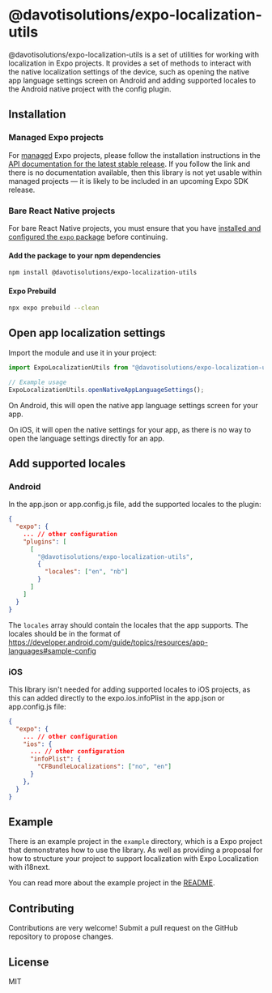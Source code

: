 # @davotisolutions/expo-localization-utils

@davotisolutions/expo-localization-utils is a set of utilities for working with localization in Expo projects. It provides a set of methods to interact with the native localization settings of the device, such as opening the native app language settings screen on Android and adding supported locales to the Android native project with the config plugin.

## Installation

### Managed Expo projects

For [managed](https://docs.expo.dev/archive/managed-vs-bare/) Expo projects, please follow the installation instructions in the [API documentation for the latest stable release](#api-documentation). If you follow the link and there is no documentation available, then this library is not yet usable within managed projects &mdash; it is likely to be included in an upcoming Expo SDK release.

### Bare React Native projects

For bare React Native projects, you must ensure that you have [installed and configured the `expo` package](https://docs.expo.dev/bare/installing-expo-modules/) before continuing.

#### Add the package to your npm dependencies

```sh
npm install @davotisolutions/expo-localization-utils
```

#### Expo Prebuild

```sh
npx expo prebuild --clean
```

## Open app localization settings

Import the module and use it in your project:

```typescript
import ExpoLocalizationUtils from "@davotisolutions/expo-localization-utils";

// Example usage
ExpoLocalizationUtils.openNativeAppLanguageSettings();
```

On Android, this will open the native app language settings screen for your app.

On iOS, it will open the native settings for your app, as there is no way to open the language settings directly for an app.

## Add supported locales

### Android

In the app.json or app.config.js file, add the supported locales to the plugin:

```json
{
  "expo": {
    ... // other configuration
    "plugins": [
      [
        "@davotisolutions/expo-localization-utils",
        {
          "locales": ["en", "nb"]
        }
      ]
    ]
  }
}
```

The `locales` array should contain the locales that the app supports. The locales should be in the format of https://developer.android.com/guide/topics/resources/app-languages#sample-config

### iOS

This library isn't needed for adding supported locales to iOS projects, as this can added directly to the expo.ios.infoPlist in the app.json or app.config.js file:

```json
{
  "expo": {
    ... // other configuration
    "ios": {
      ... // other configuration
      "infoPlist": {
        "CFBundleLocalizations": ["no", "en"]
      }
    },
  }
}
```

## Example

There is an example project in the `example` directory, which is a Expo project that demonstrates how to use the library. As well as providing a proposal for how to structure your project to support localization with Expo Localization with i18next.

You can read more about the example project in the [README](example/README.md).

## Contributing

Contributions are very welcome! Submit a pull request on the GitHub repository to propose changes.

## License

MIT

